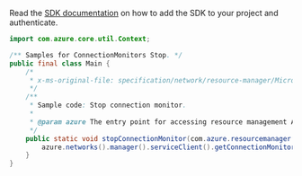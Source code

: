 Read the [SDK documentation](https://github.com/Azure/azure-sdk-for-java/blob/azure-resourcemanager_2.15.0/sdk/resourcemanager/azure-resourcemanager/README.md) on how to add the SDK to your project and authenticate.

```java
import com.azure.core.util.Context;

/** Samples for ConnectionMonitors Stop. */
public final class Main {
    /*
     * x-ms-original-file: specification/network/resource-manager/Microsoft.Network/stable/2021-05-01/examples/NetworkWatcherConnectionMonitorStop.json
     */
    /**
     * Sample code: Stop connection monitor.
     *
     * @param azure The entry point for accessing resource management APIs in Azure.
     */
    public static void stopConnectionMonitor(com.azure.resourcemanager.AzureResourceManager azure) {
        azure.networks().manager().serviceClient().getConnectionMonitors().stop("rg1", "nw1", "cm1", Context.NONE);
    }
}
```
